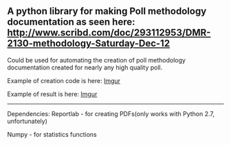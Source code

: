 A python library for making Poll methodology documentation as seen here: http://www.scribd.com/doc/293112953/DMR-2130-methodology-Saturday-Dec-12
----------------------------------------------------
Could be used for automating the creation of poll methodology documentation created for nearly any high quality poll.

Example of creation code is here:
[Imgur](http://i.imgur.com/Rvw16KQ.png)

Example of result is here:
[Imgur](http://i.imgur.com/5mNoxeQ.png)

-------------------------------
Dependencies:
Reportlab - for creating PDFs(only works with Python 2.7, unfortunately)

Numpy - for statistics functions
